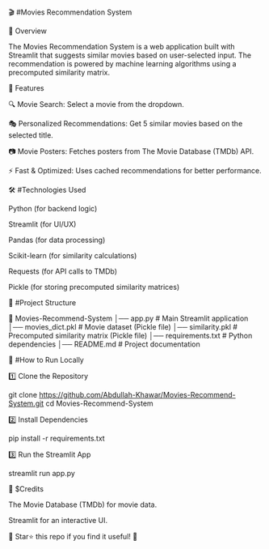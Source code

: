 🎬 #Movies Recommendation System

📌 Overview

The Movies Recommendation System is a web application built with Streamlit that suggests similar movies based on user-selected input. The recommendation is powered by machine learning algorithms using a precomputed similarity matrix.

🚀 Features

🔍 Movie Search: Select a movie from the dropdown.

🎭 Personalized Recommendations: Get 5 similar movies based on the selected title.

📷 Movie Posters: Fetches posters from The Movie Database (TMDb) API.

⚡ Fast & Optimized: Uses cached recommendations for better performance.

🛠️ #Technologies Used

Python (for backend logic)

Streamlit (for UI/UX)

Pandas (for data processing)

Scikit-learn (for similarity calculations)

Requests (for API calls to TMDb)

Pickle (for storing precomputed similarity matrices)

📂 #Project Structure

📂 Movies-Recommend-System
│── app.py      # Main Streamlit application
│── movies_dict.pkl      # Movie dataset (Pickle file)
│── similarity.pkl       # Precomputed similarity matrix (Pickle file)
│── requirements.txt     # Python dependencies
│── README.md            # Project documentation

🎯 #How to Run Locally

1️⃣ Clone the Repository

git clone https://github.com/Abdullah-Khawar/Movies-Recommend-System.git
cd Movies-Recommend-System

2️⃣ Install Dependencies

pip install -r requirements.txt

3️⃣ Run the Streamlit App

streamlit run app.py

📌 $Credits

The Movie Database (TMDb) for movie data.

Streamlit for an interactive UI.

📢 Star⭐ this repo if you find it useful! 🙌

